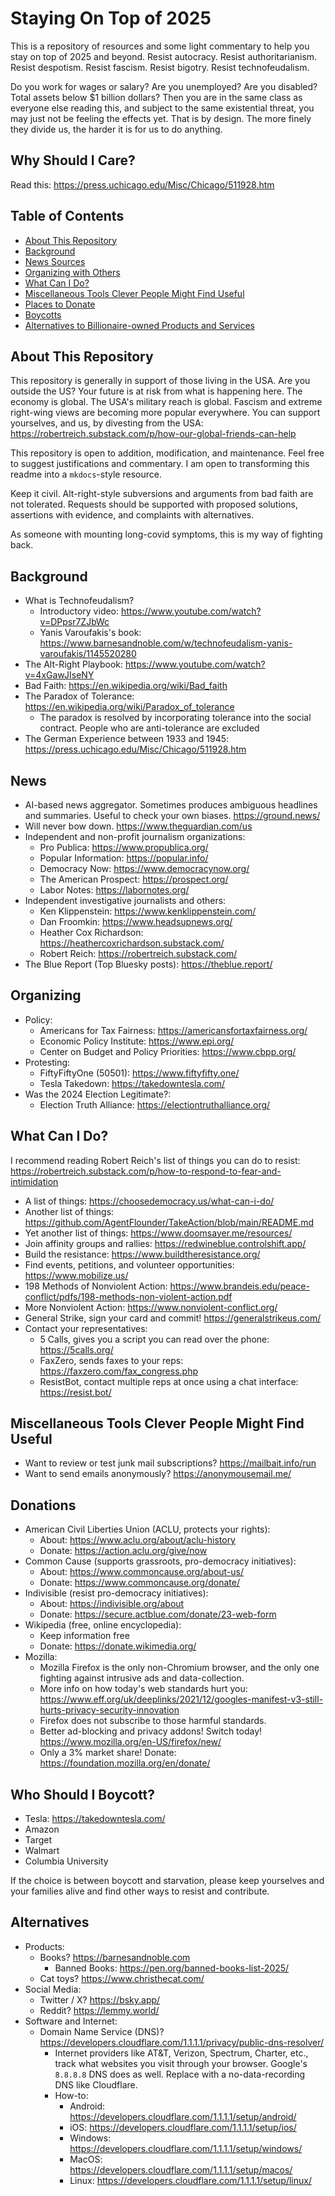 # Staying On Top of 2025

This is a repository of resources and some light commentary to help you stay on top of 2025 and beyond. Resist autocracy. Resist authoritarianism. Resist despotism. Resist fascism. Resist bigotry. Resist technofeudalism.

Do you work for wages or salary? Are you unemployed? Are you disabled? Total assets below $1 billion dollars? Then you are in the same class as everyone else reading this, and subject to the same existential threat, you may just not be feeling the effects yet. That is by design. The more finely they divide us, the harder it is for us to do anything.

## Why Should I Care?

Read this: <https://press.uchicago.edu/Misc/Chicago/511928.htm>

## Table of Contents

- [About This Repository](#about-this-repository)
- [Background](#background)
- [News Sources](#news)
- [Organizing with Others](#organizing)
- [What Can I Do?](#what-can-i-do)
- [Miscellaneous Tools Clever People Might Find Useful](#miscellaneous-tools-clever-people-might-find-useful)
- [Places to Donate](#donations)
- [Boycotts](#who-should-i-boycott)
- [Alternatives to Billionaire-owned Products and Services](#alternatives)

## About This Repository

This repository is generally in support of those living in the USA. Are you outside the US? Your future is at risk from what is happening here. The economy is global. The USA's military reach is global. Fascism and extreme right-wing views are becoming more popular everywhere. You can support yourselves, and us, by divesting from the USA: <https://robertreich.substack.com/p/how-our-global-friends-can-help>

This repository is open to addition, modification, and maintenance. Feel free to suggest justifications and commentary. I am open to transforming this readme into a `mkdocs`-style resource.

Keep it civil. Alt-right-style subversions and arguments from bad faith are not tolerated. Requests should be supported with proposed solutions, assertions with evidence, and complaints with alternatives.

As someone with mounting long-covid symptoms, this is my way of fighting back.

## Background

- What is Technofeudalism?
    - Introductory video: <https://www.youtube.com/watch?v=DPpsr7ZJbWc>
    - Yanis Varoufakis's book: <https://www.barnesandnoble.com/w/technofeudalism-yanis-varoufakis/1145520280>
- The Alt-Right Playbook: <https://www.youtube.com/watch?v=4xGawJIseNY>
- Bad Faith: <https://en.wikipedia.org/wiki/Bad_faith>
- The Paradox of Tolerance: <https://en.wikipedia.org/wiki/Paradox_of_tolerance>
    - The paradox is resolved by incorporating tolerance into the social contract. People who are anti-tolerance are excluded
- The German Experience between 1933 and 1945: <https://press.uchicago.edu/Misc/Chicago/511928.htm>

## News

- AI-based news aggregator. Sometimes produces ambiguous headlines and summaries. Useful to check your own biases. <https://ground.news/>
- Will never bow down. <https://www.theguardian.com/us>
- Independent and non-profit journalism organizations:
    - Pro Publica: <https://www.propublica.org/>
    - Popular Information: <https://popular.info/>
    - Democracy Now: <https://www.democracynow.org/>
    - The American Prospect: <https://prospect.org/>
    - Labor Notes: <https://labornotes.org/>
- Independent investigative journalists and others:
    - Ken Klippenstein: <https://www.kenklippenstein.com/>
    - Dan Froomkin: <https://www.headsupnews.org/>
    - Heather Cox Richardson: <https://heathercoxrichardson.substack.com/>
    - Robert Reich: <https://robertreich.substack.com/>
- The Blue Report (Top Bluesky posts): <https://theblue.report/>

## Organizing

- Policy:
    - Americans for Tax Fairness: <https://americansfortaxfairness.org/>
    - Economic Policy Institute: <https://www.epi.org/>
    - Center on Budget and Policy Priorities: <https://www.cbpp.org/>
- Protesting:
    - FiftyFiftyOne (50501): <https://www.fiftyfifty.one/>
    - Tesla Takedown: <https://takedowntesla.com/>
- Was the 2024 Election Legitimate?:
    - Election Truth Alliance: <https://electiontruthalliance.org/>

## What Can I Do?

I recommend reading Robert Reich's list of things you can do to resist: <https://robertreich.substack.com/p/how-to-respond-to-fear-and-intimidation>

- A list of things: <https://choosedemocracy.us/what-can-i-do/>
- Another list of things: <https://github.com/AgentFlounder/TakeAction/blob/main/README.md>
- Yet another list of things: <https://www.doomsayer.me/resources/>
- Join affinity groups and rallies: <https://redwineblue.controlshift.app/>
- Build the resistance: <https://www.buildtheresistance.org/>
- Find events, petitions, and volunteer opportunities: <https://www.mobilize.us/>
- 198 Methods of Nonviolent Action: <https://www.brandeis.edu/peace-conflict/pdfs/198-methods-non-violent-action.pdf>
- More Nonviolent Action: <https://www.nonviolent-conflict.org/>
- General Strike, sign your card and commit! <https://generalstrikeus.com/>
- Contact your representatives:
    - 5 Calls, gives you a script you can read over the phone: <https://5calls.org/>
    - FaxZero, sends faxes to your reps: <https://faxzero.com/fax_congress.php>
    - ResistBot, contact multiple reps at once using a chat interface: <https://resist.bot/>

## Miscellaneous Tools Clever People Might Find Useful

- Want to review or test junk mail subscriptions? <https://mailbait.info/run>
- Want to send emails anonymously? <https://anonymousemail.me/>

## Donations

- American Civil Liberties Union (ACLU, protects your rights):
    - About: <https://www.aclu.org/about/aclu-history>
    - Donate: <https://action.aclu.org/give/now>
- Common Cause (supports grassroots, pro-democracy initiatives):
    - About: <https://www.commoncause.org/about-us/>
    - Donate: <https://www.commoncause.org/donate/>
- Indivisible (resist pro-democracy initiatives):
    - About: <https://indivisible.org/about>
    - Donate: <https://secure.actblue.com/donate/23-web-form>
- Wikipedia (free, online encyclopedia):
    - Keep information free
    - Donate: <https://donate.wikimedia.org/>
- Mozilla:
    - Mozilla Firefox is the only non-Chromium browser, and the only one fighting against intrusive ads and data-collection.
    - More info on how today's web standards hurt you: <https://www.eff.org/uk/deeplinks/2021/12/googles-manifest-v3-still-hurts-privacy-security-innovation>
    - Firefox does not subscribe to those harmful standards.
    - Better ad-blocking and privacy addons! Switch today! <https://www.mozilla.org/en-US/firefox/new/>
    - Only a 3% market share! Donate: <https://foundation.mozilla.org/en/donate/>

## Who Should I Boycott?

- Tesla: <https://takedowntesla.com/>
- Amazon
- Target
- Walmart
- Columbia University

If the choice is between boycott and starvation, please keep yourselves and your families alive and find other ways to resist and contribute.

## Alternatives

- Products:
    - Books? <https://barnesandnoble.com>
        - Banned Books: <https://pen.org/banned-books-list-2025/>
    - Cat toys? <https://www.christhecat.com/>
- Social Media:
    - Twitter / X? <https://bsky.app/>
    - Reddit? <https://lemmy.world/>
- Software and Internet:
    - Domain Name Service (DNS)? <https://developers.cloudflare.com/1.1.1.1/privacy/public-dns-resolver/>
        - Internet providers like AT&T, Verizon, Spectrum, Charter, etc., track what websites you visit through your browser. Google's `8.8.8.8` DNS does as well. Replace with a no-data-recording DNS like Cloudflare.
        - How-to:
            - Android: <https://developers.cloudflare.com/1.1.1.1/setup/android/>
            - iOS: <https://developers.cloudflare.com/1.1.1.1/setup/ios/>
            - Windows: <https://developers.cloudflare.com/1.1.1.1/setup/windows/>
            - MacOS: <https://developers.cloudflare.com/1.1.1.1/setup/macos/>
            - Linux: <https://developers.cloudflare.com/1.1.1.1/setup/linux/>
